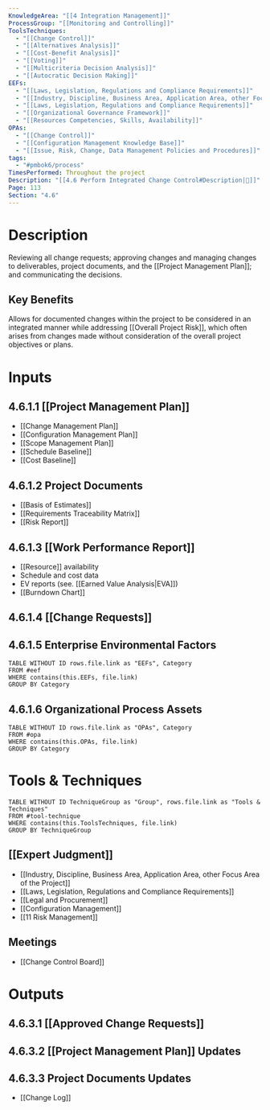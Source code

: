 ```yaml
---
KnowledgeArea: "[[4 Integration Management]]"
ProcessGroup: "[[Monitoring and Controlling]]"
ToolsTechniques:
  - "[[Change Control]]"
  - "[[Alternatives Analysis]]"
  - "[[Cost-Benefit Analysis]]"
  - "[[Voting]]"
  - "[[Multicriteria Decision Analysis]]"
  - "[[Autocratic Decision Making]]"
EEFs:
  - "[[Laws, Legislation, Regulations and Compliance Requirements]]"
  - "[[Industry, Discipline, Business Area, Application Area, other Focus Area of the Project]]"
  - "[[Laws, Legislation, Regulations and Compliance Requirements]]"
  - "[[Organizational Governance Framework]]"
  - "[[Resources Competencies, Skills, Availability]]"
OPAs:
  - "[[Change Control]]"
  - "[[Configuration Management Knowledge Base]]"
  - "[[Issue, Risk, Change, Data Management Policies and Procedures]]"
tags:
  - "#pmbok6/process"
TimesPerformed: Throughout the project
Description: "[[4.6 Perform Integrated Change Control#Description|📝]]"
Page: 113
Section: "4.6"
---
```

# Description
Reviewing all change requests; approving changes and managing changes to deliverables, project documents, and the [[Project Management Plan]]; and communicating the decisions.
## Key Benefits
Allows for documented changes within the project to be considered in an integrated manner while addressing [[Overall Project Risk]], which often arises from changes made without consideration of the overall project objectives or plans.
# Inputs
## 4.6.1.1 [[Project Management Plan]]
- [[Change Management Plan]]
- [[Configuration Management Plan]]
- [[Scope Management Plan]]
- [[Schedule Baseline]]
- [[Cost Baseline]]
## 4.6.1.2 Project Documents
- [[Basis of Estimates]]
- [[Requirements Traceability Matrix]]
- [[Risk Report]]
## 4.6.1.3 [[Work Performance Report]]
- [[Resource]] availability
- Schedule and cost data
- EV reports (see. [[Earned Value Analysis|EVA]])
- [[Burndown Chart]]
## 4.6.1.4 [[Change Requests]]
## 4.6.1.5 Enterprise Environmental Factors
```dataview
TABLE WITHOUT ID rows.file.link as "EEFs", Category
FROM #eef
WHERE contains(this.EEFs, file.link)
GROUP BY Category
```
## 4.6.1.6 Organizational Process Assets
```dataview
TABLE WITHOUT ID rows.file.link as "OPAs", Category
FROM #opa
WHERE contains(this.OPAs, file.link)
GROUP BY Category
```
# Tools & Techniques
```dataview
TABLE WITHOUT ID TechniqueGroup as "Group", rows.file.link as "Tools & Techniques"
FROM #tool-technique
WHERE contains(this.ToolsTechniques, file.link)
GROUP BY TechniqueGroup
```
## [[Expert Judgment]]
- [[Industry, Discipline, Business Area, Application Area, other Focus Area of the Project]]
- [[Laws, Legislation, Regulations and Compliance Requirements]]
- [[Legal and Procurement]]
- [[Configuration Management]]
- [[11 Risk Management]]
## Meetings
- [[Change Control Board]]
# Outputs
## 4.6.3.1 [[Approved Change Requests]]
## 4.6.3.2 [[Project Management Plan]] Updates
## 4.6.3.3 Project Documents Updates
- [[Change Log]]
